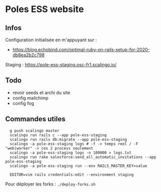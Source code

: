 # Poles ESS website

## Infos

Configuration initialisée en m'appuyant sur :
- https://blog.echobind.com/optimal-ruby-on-rails-setup-for-2020-db8ea2b2c798

Staging : https://pole-ess-staging.osc-fr1.scalingo.io/

## Todo

- revoir seeds et archi du site
- config mailchimp
- config fog

## Commandes utiles

```
  g push scalingo master
  scalingo run rails c --app pole-ess-staging
  scalingo run rails db:migrate --app pole-ess-staging
  scalingo -a pole-ess-staging logs # -f -> temps reel / -F "web|worker" -> ces 2 process seulement
  scalingo -a pole-ess-staging logs -n 100000 > logs.txt
  scalingo run rake salesforce:send_all_automatic_invitations --app pole-ess-staging
  scalingo -a pole-ess-staging run --env RAILS_MASTER_KEY=value

  EDITOR=vim rails credentials:edit --environment staging
```

Pour déployer les forks :
  `./deploy-forks.sh`